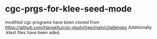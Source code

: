 # cgc-prgs-for-klee-seed-mode

modified cgc programs have been cloned from https://github.com/Hanseltu/cgc-study/tree/main/challenges
Additionally .ktest files have been aded.

